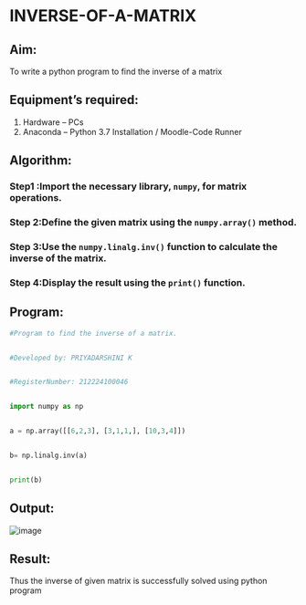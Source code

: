 # INVERSE-OF-A-MATRIX
## Aim:
To write a python program to find the inverse of a matrix
## Equipment’s required:
1. 	Hardware – PCs
2. 	Anaconda – Python 3.7 Installation / Moodle-Code Runner
## Algorithm:
### Step1 :Import the necessary library, `numpy`, for matrix operations.   
### Step 2:Define the given matrix using the `numpy.array()` method. 
### Step 3:Use the `numpy.linalg.inv()` function to calculate the inverse of the matrix.   
### Step 4:Display the result using the `print()` function.  

## Program:
```python
#Program to find the inverse of a matrix.


#Developed by: PRIYADARSHINI K


#RegisterNumber: 212224100046


import numpy as np


a = np.array([[6,2,3], [3,1,1,], [10,3,4]])


b= np.linalg.inv(a)


print(b)


```
## Output:
![image](https://github.com/user-attachments/assets/8b8b4bde-66d9-487c-b8d6-5d276151f100)

## Result:
Thus the inverse of given matrix is successfully solved using python program

